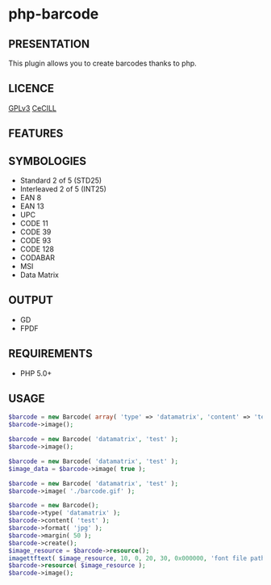 php-barcode
===========

PRESENTATION
------------
This plugin allows you to create barcodes thanks to php.

LICENCE
-------
[GPLv3](http://www.gnu.org/licenses/gpl.html)
[CeCILL](http://www.cecill.info/licences/Licence_CeCILL_V2-fr.html)

FEATURES
--------

SYMBOLOGIES
-----------
* Standard 2 of 5 (STD25)
* Interleaved 2 of 5 (INT25)
* EAN 8
* EAN 13
* UPC
* CODE 11
* CODE 39
* CODE 93
* CODE 128
* CODABAR
* MSI
* Data Matrix

OUTPUT
------
* GD
* FPDF

REQUIREMENTS
------------
* PHP 5.0+

USAGE
-----
```php
$barcode = new Barcode( array( 'type' => 'datamatrix', 'content' => 'test', 'format' => 'png', 'margin' => 10 ) );
$barcode->image();

$barcode = new Barcode( 'datamatrix', 'test' );
$barcode->image();

$barcode = new Barcode( 'datamatrix', 'test' );
$image_data = $barcode->image( true );

$barcode = new Barcode( 'datamatrix', 'test' );
$barcode->image( './barcode.gif' );

$barcode = new Barcode();
$barcode->type( 'datamatrix' );
$barcode->content( 'test' );
$barcode->format( 'jpg' );
$barcode->margin( 50 );
$barcode->create();
$image_resource = $barcode->resource();
imagettftext( $image_resource, 10, 0, 20, 30, 0x000000, 'font file path', 'text label' );
$barcode->resource( $image_resource );
$barcode->image();
```